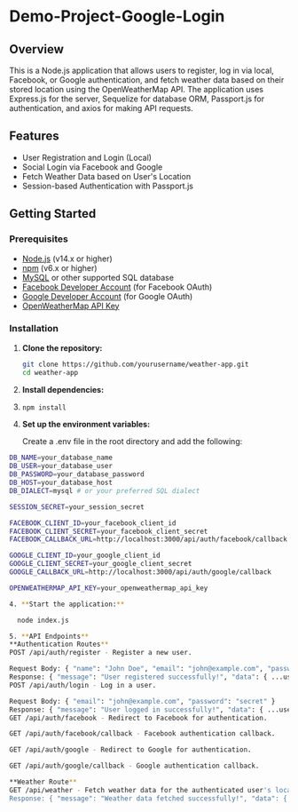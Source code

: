 # Demo-Project-Google-Login

## Overview

This is a Node.js application that allows users to register, log in via local, Facebook, or Google authentication, and fetch weather data based on their stored location using the OpenWeatherMap API. The application uses Express.js for the server, Sequelize for database ORM, Passport.js for authentication, and axios for making API requests.

## Features

- User Registration and Login (Local)
- Social Login via Facebook and Google
- Fetch Weather Data based on User's Location
- Session-based Authentication with Passport.js

## Getting Started

### Prerequisites

- [Node.js](https://nodejs.org/) (v14.x or higher)
- [npm](https://www.npmjs.com/) (v6.x or higher)
- [MySQL](https://www.mysql.com/) or other supported SQL database
- [Facebook Developer Account](https://developers.facebook.com/) (for Facebook OAuth)
- [Google Developer Account](https://console.developers.google.com/) (for Google OAuth)
- [OpenWeatherMap API Key](https://home.openweathermap.org/users/sign_up)

### Installation

1. **Clone the repository:**

   ```bash
   git clone https://github.com/yourusername/weather-app.git
   cd weather-app

2. **Install dependencies:**
3. 
   ```bash
   npm install

4. **Set up the environment variables:**

   Create a .env file in the root directory and add the following:
   
  ```bash
  DB_NAME=your_database_name
  DB_USER=your_database_user
  DB_PASSWORD=your_database_password
  DB_HOST=your_database_host
  DB_DIALECT=mysql # or your preferred SQL dialect

  SESSION_SECRET=your_session_secret
  
  FACEBOOK_CLIENT_ID=your_facebook_client_id
  FACEBOOK_CLIENT_SECRET=your_facebook_client_secret
  FACEBOOK_CALLBACK_URL=http://localhost:3000/api/auth/facebook/callback

  GOOGLE_CLIENT_ID=your_google_client_id
  GOOGLE_CLIENT_SECRET=your_google_client_secret
  GOOGLE_CALLBACK_URL=http://localhost:3000/api/auth/google/callback

  OPENWEATHERMAP_API_KEY=your_openweathermap_api_key

4. **Start the application:**

    node index.js

5. **API Endpoints**
  **Authentication Routes**
  POST /api/auth/register - Register a new user.

  Request Body: { "name": "John Doe", "email": "john@example.com", "password": "secret", "location": "New York" }
  Response: { "message": "User registered successfully!", "data": { ...userDetails } }
  POST /api/auth/login - Log in a user.

  Request Body: { "email": "john@example.com", "password": "secret" }
  Response: { "message": "User logged in successfully!", "data": { ...userDetails } }
  GET /api/auth/facebook - Redirect to Facebook for authentication.

  GET /api/auth/facebook/callback - Facebook authentication callback.

  GET /api/auth/google - Redirect to Google for authentication.

  GET /api/auth/google/callback - Google authentication callback.

  **Weather Route**
  GET /api/weather - Fetch weather data for the authenticated user's location.
  Response: { "message": "Weather data fetched successfully!", "data": { ...weatherData } }
